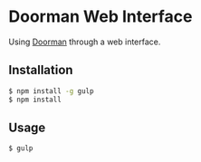 # Doorman Web Interface

Using [Doorman](http://doorman.co) through a web interface.

## Installation

```bash
$ npm install -g gulp
$ npm install
```

## Usage

```bash
$ gulp
```
